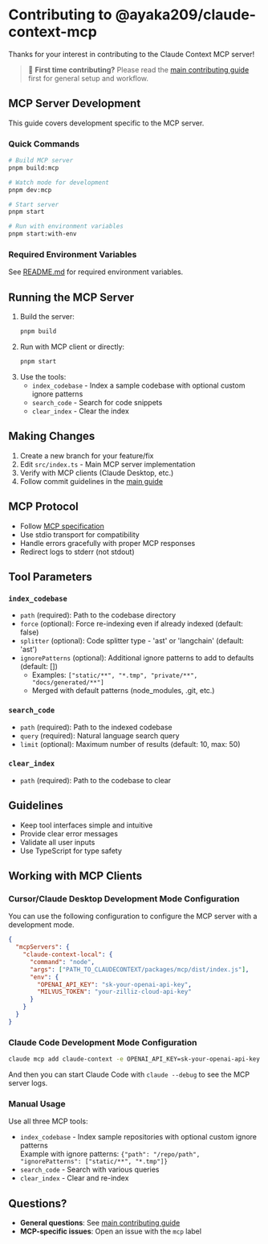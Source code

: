 # Contributing to @ayaka209/claude-context-mcp

Thanks for your interest in contributing to the Claude Context MCP server!

> 📖 **First time contributing?** Please read the [main contributing guide](../../CONTRIBUTING.md) first for general setup and workflow.

## MCP Server Development

This guide covers development specific to the MCP server.

### Quick Commands
```bash
# Build MCP server
pnpm build:mcp

# Watch mode for development
pnpm dev:mcp

# Start server
pnpm start

# Run with environment variables
pnpm start:with-env
```

### Required Environment Variables
See [README.md](./README.md#prepare-environment-variables) for required environment variables.

## Running the MCP Server

1. Build the server:
   ```bash
   pnpm build
   ```
2. Run with MCP client or directly:
   ```bash
   pnpm start
   ```
3. Use the tools:
   - `index_codebase` - Index a sample codebase with optional custom ignore patterns
   - `search_code` - Search for code snippets
   - `clear_index` - Clear the index

## Making Changes

1. Create a new branch for your feature/fix
2. Edit `src/index.ts` - Main MCP server implementation  
3. Verify with MCP clients (Claude Desktop, etc.)
4. Follow commit guidelines in the [main guide](../../CONTRIBUTING.md)

## MCP Protocol

- Follow [MCP specification](https://modelcontextprotocol.io/)
- Use stdio transport for compatibility
- Handle errors gracefully with proper MCP responses
- Redirect logs to stderr (not stdout)

## Tool Parameters

### `index_codebase`
- `path` (required): Path to the codebase directory
- `force` (optional): Force re-indexing even if already indexed (default: false)
- `splitter` (optional): Code splitter type - 'ast' or 'langchain' (default: 'ast')  
- `ignorePatterns` (optional): Additional ignore patterns to add to defaults (default: [])
  - Examples: `["static/**", "*.tmp", "private/**", "docs/generated/**"]`
  - Merged with default patterns (node_modules, .git, etc.)

### `search_code`
- `path` (required): Path to the indexed codebase
- `query` (required): Natural language search query
- `limit` (optional): Maximum number of results (default: 10, max: 50)

### `clear_index`
- `path` (required): Path to the codebase to clear

## Guidelines

- Keep tool interfaces simple and intuitive
- Provide clear error messages
- Validate all user inputs
- Use TypeScript for type safety

## Working with MCP Clients

### Cursor/Claude Desktop Development Mode Configuration
You can use the following configuration to configure the MCP server with a development mode.
```json
{
  "mcpServers": {
    "claude-context-local": {
      "command": "node",
      "args": ["PATH_TO_CLAUDECONTEXT/packages/mcp/dist/index.js"],
      "env": {
        "OPENAI_API_KEY": "sk-your-openai-api-key",
        "MILVUS_TOKEN": "your-zilliz-cloud-api-key"
      }
    }
  }
}
```

### Claude Code Development Mode Configuration
```bash
claude mcp add claude-context -e OPENAI_API_KEY=sk-your-openai-api-key -e MILVUS_TOKEN=your-zilliz-cloud-api-key -- node PATH_TO_CLAUDECONTEXT/packages/mcp/dist/index.js
```
And then you can start Claude Code with `claude --debug` to see the MCP server logs.

### Manual Usage
Use all three MCP tools:
- `index_codebase` - Index sample repositories with optional custom ignore patterns  
  Example with ignore patterns: `{"path": "/repo/path", "ignorePatterns": ["static/**", "*.tmp"]}`
- `search_code` - Search with various queries  
- `clear_index` - Clear and re-index

## Questions?

- **General questions**: See [main contributing guide](../../CONTRIBUTING.md)
- **MCP-specific issues**: Open an issue with the `mcp` label 